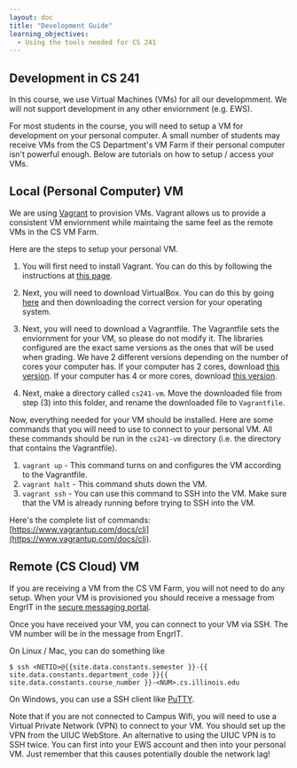 ```yaml
---
layout: doc
title: "Development Guide"
learning_objectives:
  - Using the tools needed for CS 241
---
```


## Development in CS 241
In this course, we use Virtual Machines (VMs) for all our developmment. We will not support development in any other enviornment (e.g. EWS).

For most students in the course, you will need to setup a VM for development on your personal computer. A small number of students may receive VMs from the CS Department's VM Farm if their personal computer isn't powerful enough. Below are tutorials on how to setup / access your VMs.

## Local (Personal Computer) VM
We are using [Vagrant](https://www.vagrantup.com/) to provision VMs. Vagrant allows us to provide a consistent VM enviornment while maintaing the same feel as the remote VMs in the CS VM Farm.

Here are the steps to setup your personal VM.

1. You will first need to install Vagrant. You can do this by following the instructions at [this page](https://www.vagrantup.com/docs/installation).

2. Next, you will need to download VirtualBox. You can do this by going [here](https://www.virtualbox.org/wiki/Downloads) and then downloading the correct version for your operating system.

3. Next, you will need to download a Vagrantfile. The Vagrantfile sets the enviornment for your VM, so please do not modify it. The libraries configured are the exact same versions as the ones that will be used when grading. We have 2 different versions depending on the number of cores your computer has. If your computer has 2 cores, download [this version](../resources/development/Vagrantfile_2_cores). If your computer has 4 or more cores, download [this version](../resources/development/Vagrantfile_4_cores).

4. Next, make a directory called `cs241-vm`. Move the downloaded file from step (3) into this folder, and rename the downloaded file to `Vagrantfile`.

Now, everything needed for your VM should be installed. Here are some commands that you will need to use to connect to your personal VM. All these commands should be run in the `cs241-vm` directory (i.e. the directory that contains the Vagrantfile).
1. `vagrant up` - This command turns on and configures the VM according to the Vagrantfile.
2. `vagrant halt` - This command shuts down the VM.
3. `vagrant ssh` - You can use this command to SSH into the VM. Make sure that the VM is already running before trying to SSH into the VM.

Here's the complete list of commands: [https://www.vagrantup.com/docs/cli](https://www.vagrantup.com/docs/cli).


## Remote (CS Cloud) VM
If you are receiving a VM from the CS VM Farm, you will not need to do any setup. When your VM is provisioned you should receive a message from EngrIT in the [secure messaging portal](https://my.engr.illinois.edu/smd).

Once you have received your VM, you can connect to your VM via SSH. The VM number will be in the message from EngrIT. 

On Linux / Mac, you can do something like
```console
$ ssh <NETID>@{{site.data.constants.semester }}-{{ site.data.constants.department_code }}{{ site.data.constants.course_number }}-<NUM>.cs.illinois.edu
```

On Windows, you can use a SSH client like [PuTTY](https://www.putty.org/).

Note that if you are not connected to Campus Wifi, you will need to use a Virtual Private Network (VPN) to connect to your VM. You should set up the VPN from the UIUC WebStore. An alternative to using the UIUC VPN is to SSH twice. You can first into your EWS account and then into your personal VM. Just remember that this causes potentially double the network lag!
